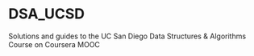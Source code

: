 # DSA_UCSD
Solutions and guides to the UC San Diego Data Structures &amp; Algorithms Course on Coursera MOOC
